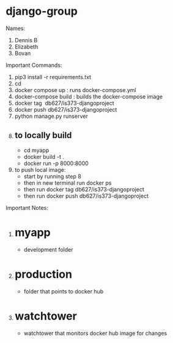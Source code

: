 # django-group

Names:
1. Dennis B
2. Elizabeth
3. Bovan

Important Commands:
1. pip3 install -r requirements.txt
2. cd <folder name>
3. docker compose up : runs docker-compose.yml
4. docker-compose build : builds the docker-compose image
5. docker tag <image name> db627/is373-djangoproject
6. docker push db627/is373-djangoproject
7. python manage.py runserver
8. to locally build
    - 
    - cd myapp
    - docker build -t <builname> .
    - docker run -p 8000:8000 <buildname>
9. to push local image:
    - start by running step 8
    - then in new terminal run docker ps
    - then run docker tag <imagename> db627/is373-djangoproject
    - then run docker push db627/is373-djangoproject

Important Notes:
1. # myapp
    - development folder
2. # production
    - folder that points to docker hub
3. # watchtower
    - watchtower that monitors docker hub image for changes

